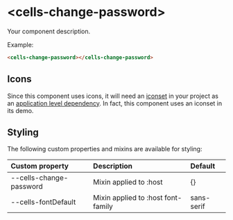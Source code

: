 # &lt;cells-change-password&gt;

Your component description.

Example:
```html
<cells-change-password></cells-change-password>
```

## Icons

Since this component uses icons, it will need an [iconset](https://bbva.cellsjs.com/guides/best-practices/cells-icons.html) in your project as an [application level dependency](https://bbva.cellsjs.com/guides/advanced-guides/application-level-dependencies.html). In fact, this component uses an iconset in its demo.

## Styling

The following custom properties and mixins are available for styling:

| Custom property | Description     | Default        |
|:----------------|:----------------|:---------------|
| --cells-change-password  | Mixin applied to :host     | {}  |
| --cells-fontDefault  | Mixin applied to :host font-family    | sans-serif  |
